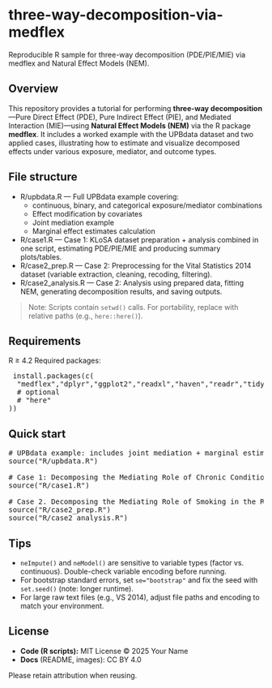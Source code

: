 # three-way-decomposition-via-medflex
Reproducible R sample for three-way decomposition (PDE/PIE/MIE) via medflex and Natural Effect Models (NEM).

## Overview
This repository provides a tutorial for performing **three-way decomposition**—Pure Direct Effect (PDE), Pure Indirect Effect (PIE), and Mediated Interaction (MIE)—using **Natural Effect Models (NEM)** via the R package **medflex**.
It includes a worked example with the UPBdata dataset and two applied cases, illustrating how to estimate and visualize decomposed effects under various exposure, mediator, and outcome types.

## File structure
- R/upbdata.R — Full UPBdata example covering:
  - continuous, binary, and categorical exposure/mediator combinations
  - Effect modification by covariates
  - Joint mediation example
  - Marginal effect estimates calculation
- R/case1.R — Case 1: KLoSA dataset preparation + analysis combined in one script, estimating PDE/PIE/MIE and producing summary plots/tables.
- R/case2_prep.R — Case 2: Preprocessing for the Vital Statistics 2014 dataset (variable extraction, cleaning, recoding, filtering).
- R/case2_analysis.R — Case 2: Analysis using prepared data, fitting NEM, generating decomposition results, and saving outputs.
> Note: Scripts contain `setwd()` calls. For portability, replace with relative paths (e.g., `here::here()`).

## Requirements
R ≥ 4.2
Required packages:
<pre> install.packages(c(
  "medflex","dplyr","ggplot2","readxl","haven","readr","tidyr","data.table","broom"
  # optional
  # "here"
)) </pre>

## Quick start
<pre># UPBdata example: includes joint mediation + marginal estimates
source("R/upbdata.R")

# Case 1: Decomposing the Mediating Role of Chronic Conditions in the Relationship between Medicaid Status and Healthcare Expenditure
source("R/case1.R")

# Case 2. Decomposing the Mediating Role of Smoking in the Relationship between Maternal Race/Ethnicity and Preterm Birth
source("R/case2_prep.R")
source("R/case2_analysis.R")
</pre>

## Tips
- `neImpute()` and `neModel()` are sensitive to variable types (factor vs. continuous).
  Double-check variable encoding before running.
- For bootstrap standard errors, set `se="bootstrap"` and fix the seed with `set.seed()` (note: longer runtime).
- For large raw text files (e.g., VS 2014), adjust file paths and encoding to match your environment.

## License
- **Code (R scripts):** MIT License © 2025 Your Name
- **Docs** (README, images): CC BY 4.0

Please retain attribution when reusing.
